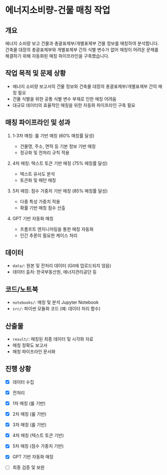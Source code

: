 # 에너지소비량-건물 매칭 작업

## 개요
에너지 소비량 보고 건물과 총괄표제부/개별표제부 건물 정보를 매칭하여 분석합니다. 건축물 대장의 총괄표제부와 개별표제부 간의 식별 변수가 없어 매칭이 어려운 문제를 해결하기 위해 자동화된 매칭 파이프라인을 구축했습니다.

## 작업 목적 및 문제 상황
- 에너지 소비량 보고서의 건물 정보와 건축물 대장의 총괄표제부/개별표제부 간의 매칭 필요
- 건물 식별을 위한 공통 식별 변수 부재로 인한 매칭 어려움
- 대규모 데이터의 효율적인 매칭을 위한 자동화 파이프라인 구축 필요

## 매칭 파이프라인 및 성과
1. 1-3차 매칭: 룰 기반 매칭 (60% 매칭률 달성)
   - 건물명, 주소, 면적 등 기본 정보 기반 매칭
   - 정규화 및 전처리 규칙 적용

2. 4차 매칭: 텍스트 토큰 기반 매칭 (75% 매칭률 달성)
   - 텍스트 유사도 분석
   - 토큰화 및 패턴 매칭

3. 5차 매칭: 점수 가중치 기반 매칭 (85% 매칭률 달성)
   - 다중 특성 가중치 적용
   - 확률 기반 매칭 점수 산출

4. GPT 기반 자동화 매칭
   - 프롬프트 엔지니어링을 통한 매칭 자동화
   - 인간 추론이 필요한 케이스 처리

## 데이터
- `data/`: 원본 및 전처리 데이터 (Git에 업로드되지 않음)
- 데이터 출처: 한국부동산원, 에너지관리공단 등

## 코드/노트북
- `notebooks/`: 매칭 및 분석 Jupyter Notebook
- `src/`: 파이썬 모듈화 코드 (예: 데이터 처리 함수)

## 산출물
- `result/`: 매칭된 최종 데이터 및 시각화 자료
- 매칭 정확도 보고서
- 매칭 파이프라인 문서화

## 진행 상황
- [x] 데이터 수집
- [x] 전처리
- [x] 1차 매칭 (룰 기반)
- [x] 2차 매칭 (룰 기반)
- [x] 3차 매칭 (룰 기반)
- [x] 4차 매칭 (텍스트 토큰 기반)
- [x] 5차 매칭 (점수 가중치 기반)
- [x] GPT 기반 자동화 매칭
- [ ] 최종 검증 및 보완

